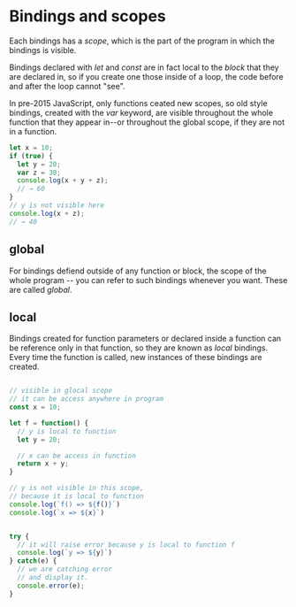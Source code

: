 # Bindings and scopes

Each bindings has a *scope*, which is the part of the program in which the bindings is visible.

Bindings declared with *let* and *const* are in fact local to the *block* that they are declared in, so if you create one those inside of a loop, the code before and after the loop cannot "see".

In pre-2015 JavaScript, only functions ceated new scopes, so old style bindings, created with the *var* keyword, are visible throughout the whole function that they appear in--or throughout the global scope, if they are not in a function.

```js
let x = 10;
if (true) {
  let y = 20;
  var z = 30;
  console.log(x + y + z);
  // → 60
}
// y is not visible here
console.log(x + z);
// → 40
```

## global

For bindings defiend outside of any function or block, the scope of the whole program -- you can refer to such bindings whenever you want. These are called *global*.



## local

Bindings created for function parameters or declared inside a function can be reference only in that function, so they are known as *local* bindings. Every time the function is called, new instances of these bindings are created.



```js

// visible in glocal scope
// it can be access anywhere in program
const x = 10;

let f = function() {
  // y is local to function
  let y = 20;

  // x can be access in function
  return x + y;
}

// y is not visible in this scope,
// because it is local to function
console.log(`f() => ${f()}`)
console.log(`x => ${x}`)


try {
  // it will raise error because y is local to function f
  console.log(`y => ${y}`)
} catch(e) {
  // we are catching error 
  // and display it.
  console.error(e);
}
```